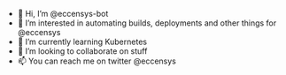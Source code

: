 - 👋 Hi, I’m @eccensys-bot
- 👀 I’m interested in automating builds, deployments and other things for @eccensys
- 🌱 I’m currently learning Kubernetes
- 💞️ I’m looking to collaborate on stuff
- 📫 You can reach me on twitter @eccensys

<!---
eccensys-bot/eccensys-bot is a ✨ special ✨ repository because its `README.md` (this file) appears on your GitHub profile.
You can click the Preview link to take a look at your changes.
--->
